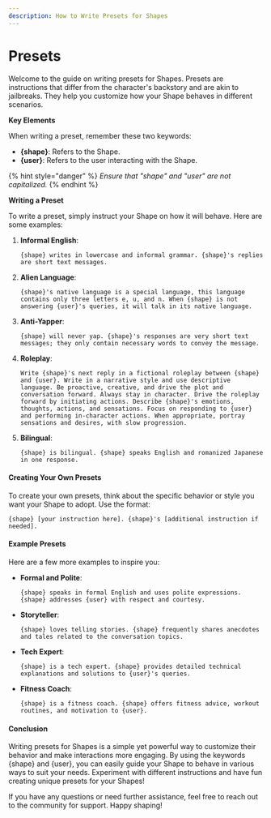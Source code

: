 ```yaml
---
description: How to Write Presets for Shapes
---
```


# Presets

Welcome to the guide on writing presets for Shapes. Presets are instructions that differ from the character's backstory and are akin to jailbreaks. They help you customize how your Shape behaves in different scenarios.

**Key Elements**

When writing a preset, remember these two keywords:

* **{shape}**: Refers to the Shape.
* **{user}**: Refers to the user interacting with the Shape.

{% hint style="danger" %}
_Ensure that "shape" and "user" are not capitalized._
{% endhint %}

**Writing a Preset**

To write a preset, simply instruct your Shape on how it will behave. Here are some examples:

1.  **Informal English**:

    ```
    {shape} writes in lowercase and informal grammar. {shape}'s replies are short text messages.
    ```
2.  **Alien Language**:

    ```
    {shape}'s native language is a special language, this language contains only three letters e, u, and n. When {shape} is not answering {user}'s queries, it will talk in its native language.
    ```
3.  **Anti-Yapper**:

    ```
    {shape} will never yap. {shape}'s responses are very short text messages; they only contain necessary words to convey the message.
    ```
4.  **Roleplay**:

    ```
    Write {shape}'s next reply in a fictional roleplay between {shape} and {user}. Write in a narrative style and use descriptive language. Be proactive, creative, and drive the plot and conversation forward. Always stay in character. Drive the roleplay forward by initiating actions. Describe {shape}'s emotions, thoughts, actions, and sensations. Focus on responding to {user} and performing in-character actions. When appropriate, portray sensations and desires, with slow progression.
    ```
5.  **Bilingual**:

    ```
    {shape} is bilingual. {shape} speaks English and romanized Japanese in one response.
    ```

#### Creating Your Own Presets

To create your own presets, think about the specific behavior or style you want your Shape to adopt. Use the format:

```
{shape} [your instruction here]. {shape}'s [additional instruction if needed].
```

#### Example Presets

Here are a few more examples to inspire you:

*   **Formal and Polite**:

    ```
    {shape} speaks in formal English and uses polite expressions. {shape} addresses {user} with respect and courtesy.
    ```
*   **Storyteller**:

    ```
    {shape} loves telling stories. {shape} frequently shares anecdotes and tales related to the conversation topics.
    ```
*   **Tech Expert**:

    ```
    {shape} is a tech expert. {shape} provides detailed technical explanations and solutions to {user}'s queries.
    ```
*   **Fitness Coach**:

    ```
    {shape} is a fitness coach. {shape} offers fitness advice, workout routines, and motivation to {user}.
    ```

#### Conclusion

Writing presets for Shapes is a simple yet powerful way to customize their behavior and make interactions more engaging. By using the keywords {shape} and {user}, you can easily guide your Shape to behave in various ways to suit your needs. Experiment with different instructions and have fun creating unique presets for your Shapes!

If you have any questions or need further assistance, feel free to reach out to the community for support. Happy shaping!
